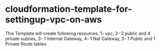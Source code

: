 # cloudformation-template-for-settingup-vpc-on-aws #

This Template will create following resources.
1- vpc,
2- 2 public and 4 private subnes,
3- 1 Internat Gateway,
4- 1 Nat Gateway,
5- 1 Public and 1 Private Route tables.
